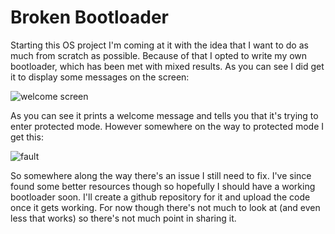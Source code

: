 # Broken Bootloader
Starting this OS project I'm coming at it with the idea that I want to do as much from scratch as possible. Because of that I opted to write my own bootloader, which has been met with mixed results. As you can see I did get it to display some messages on the screen:

![welcome screen](https://ramseyopp.com/pages/assets/brokenBootloader/welcomeScreen.jpg)

As you can see it prints a welcome message and tells you that it's trying to enter protected mode. However somewhere on the way to protected mode I get this:

![fault](https://ramseyopp.com/pages/assets/brokenBootloader/fault.jpg)

So somewhere along the way there's an issue I still need to fix. I've since found some better resources though so hopefully I should have a working bootloader soon. I'll create a github repository for it and upload the code once it gets working. For now though there's not much to look at (and even less that works) so there's not much point in sharing it.